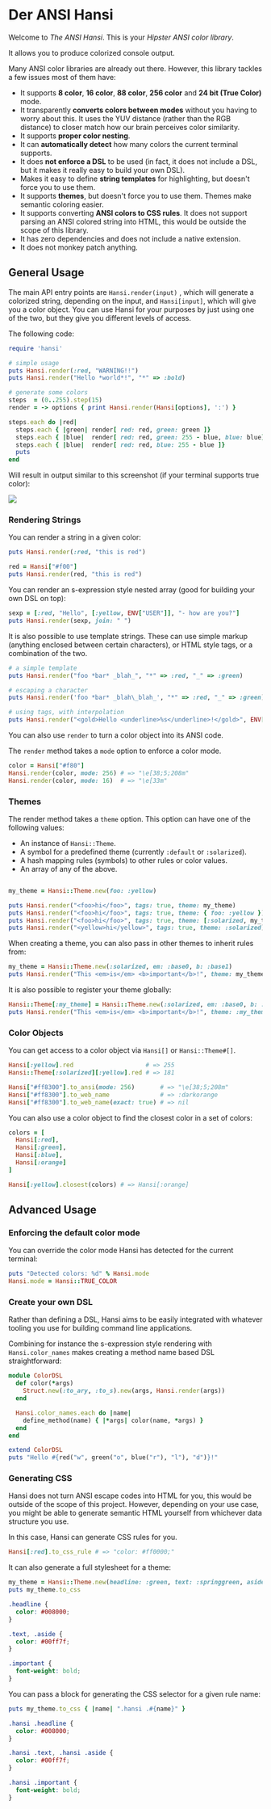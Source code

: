 # Der ANSI Hansi

Welcome to *The ANSI Hansi*. This is your *Hipster ANSI color library*.

It allows you to produce colorized console output.

Many ANSI color libraries are already out there. However, this library tackles a few issues most of them have:

* It supports **8 color**, **16 color**, **88 color**, **256 color** and **24 bit (True Color)** mode.
* It transparently **converts colors between modes** without you having to worry about this. It uses the YUV distance (rather than the RGB distance) to closer match how our brain perceives color similarity.
* It supports **proper color nesting**.
* It can **automatically detect** how many colors the current terminal supports.
* It does **not enforce a DSL** to be used (in fact, it does not include a DSL, but it makes it really easy to build your own DSL).
* Makes it easy to define **string templates** for highlighting, but doesn't force you to use them.
* It supports **themes**, but doesn't force you to use them. Themes make semantic coloring easier.
* It supports converting **ANSI colors to CSS rules**. It does not support parsing an ANSI colored string into HTML, this would be outside the scope of this library.
* It has zero dependencies and does not include a native extension.
* It does not monkey patch anything.

## General Usage

The main API entry points are `Hansi.render(input)` , which will generate a colorized string, depending on the input, and `Hansi[input]`, which will give you a color object. You can use Hansi for your purposes by just using one of the two, but they give you different levels of access.

The following code:

``` ruby
require 'hansi'

# simple usage
puts Hansi.render(:red, "WARNING!!")
puts Hansi.render("Hello *world*!", "*" => :bold)

# generate some colors
steps  = (0..255).step(15)
render = -> options { print Hansi.render(Hansi[options], ':') }

steps.each do |red|
  steps.each { |green| render[ red: red, green: green ]}
  steps.each { |blue|  render[ red: red, green: 255 - blue, blue: blue]}
  steps.each { |blue|  render[ red: red, blue: 255 - blue ]}
  puts
end
```

Will result in output similar to this screenshot (if your terminal supports true color):

![](hansi.png)

### Rendering Strings

You can render a string in a given color:

``` ruby
puts Hansi.render(:red, "this is red")

red = Hansi["#f00"]
puts Hansi.render(red, "this is red")
```

You can render an s-expression style nested array (good for building your own DSL on top):

``` ruby
sexp = [:red, "Hello", [:yellow, ENV["USER"]], "- how are you?"]
puts Hansi.render(sexp, join: " ")
```

It is also possible to use template strings. These can use simple markup (anything enclosed between certain characters), or HTML style tags, or a combination of the two.

``` ruby
# a simple template
puts Hansi.render("foo *bar* _blah_", "*" => :red, "_" => :green)

# escaping a character
puts Hansi.render('foo *bar* _blah\_blah_', "*" => :red, "_" => :green)

# using tags, with interpolation
puts Hansi.render("<gold>Hello <underline>%s</underline>!</gold>", ENV['USER'], tags: true)
```

You can also use `render` to turn a color object into its ANSI code.

The `render` method takes a `mode` option to enforce a color mode.

``` ruby
color = Hansi["#f80"]
Hansi.render(color, mode: 256) # => "\e[38;5;208m"
Hansi.render(color, mode: 16)  # => "\e[33m"
```

### Themes

The render method takes a `theme` option. This option can have one of the following values:

* An instance of `Hansi::Theme`.
* A symbol for a predefined theme (currently `:default` or `:solarized`).
* A hash mapping rules (symbols) to other rules or color values.
* An array of any of the above.

``` ruby

my_theme = Hansi::Theme.new(foo: :yellow)

puts Hansi.render("<foo>hi</foo>", tags: true, theme: my_theme)               # bright yellow
puts Hansi.render("<foo>hi</foo>", tags: true, theme: { foo: :yellow })       # bright yellow
puts Hansi.render("<foo>hi</foo>", tags: true, theme: [:solarized, my_theme]) # solarized yellow
puts Hansi.render("<yellow>hi</yellow>", tags: true, theme: :solarized)       # solarized yellow
```

When creating a theme, you can also pass in other themes to inherit rules from:

``` ruby
my_theme = Hansi::Theme.new(:solarized, em: :base0, b: :base1)
puts Hansi.render("This <em>is</em> <b>important</b>!", theme: my_theme)
```

It is also possible to register your theme globally:

``` ruby
Hansi::Theme[:my_theme] = Hansi::Theme.new(:solarized, em: :base0, b: :base1)
puts Hansi.render("This <em>is</em> <b>important</b>!", theme: :my_theme)
```

### Color Objects

You can get access to a color object via `Hansi[]` or `Hansi::Theme#[]`.

``` ruby
Hansi[:yellow].red                    # => 255
Hansi::Theme[:solarized][:yellow].red # => 181

Hansi["#ff8300"].to_ansi(mode: 256)       # => "\e[38;5;208m"
Hansi["#ff8300"].to_web_name              # => :darkorange
Hansi["#ff8300"].to_web_name(exact: true) # => nil
```

You can also use a color object to find the closest color in a set of colors:

``` ruby
colors = [
  Hansi[:red],
  Hansi[:green],
  Hansi[:blue],
  Hansi[:orange]
]

Hansi[:yellow].closest(colors) # => Hansi[:orange]
```

## Advanced Usage

### Enforcing the default color mode

You can override the color mode Hansi has detected for the current terminal:

``` ruby
puts "Detected colors: %d" % Hansi.mode
Hansi.mode = Hansi::TRUE_COLOR
```

### Create your own DSL

Rather than defining a DSL, Hansi aims to be easily integrated with whatever tooling you use for building command line applications.

Combining for instance the s-expression style rendering with `Hansi.color_names` makes creating a method name based DSL straightforward:

``` ruby
module ColorDSL
  def color(*args)
    Struct.new(:to_ary, :to_s).new(args, Hansi.render(args))
  end

  Hansi.color_names.each do |name|
    define_method(name) { |*args| color(name, *args) }
  end
end

extend ColorDSL
puts "Hello #{red("w", green("o", blue("r"), "l"), "d")}!"
```

### Generating CSS

Hansi does not turn ANSI escape codes into HTML for you, this would be outside of the scope of this project. However, depending on your use case, you might be able to generate semantic HTML yourself from whichever data structure you use.

In this case, Hansi can generate CSS rules for you.

``` ruby
Hansi[:red].to_css_rule # => "color: #ff0000;"
```

It can also generate a full stylesheet for a theme:

``` ruby
my_theme = Hansi::Theme.new(headline: :green, text: :springgreen, aside: :text, important: :bold)
puts my_theme.to_css
```

``` css
.headline {
  color: #008000;
}

.text, .aside {
  color: #00ff7f;
}

.important {
  font-weight: bold;
}
```

You can pass a block for generating the CSS selector for a given rule name:

``` ruby
puts my_theme.to_css { |name| ".hansi .#{name}" }
```

``` css
.hansi .headline {
  color: #008000;
}

.hansi .text, .hansi .aside {
  color: #00ff7f;
}

.hansi .important {
  font-weight: bold;
}
```
